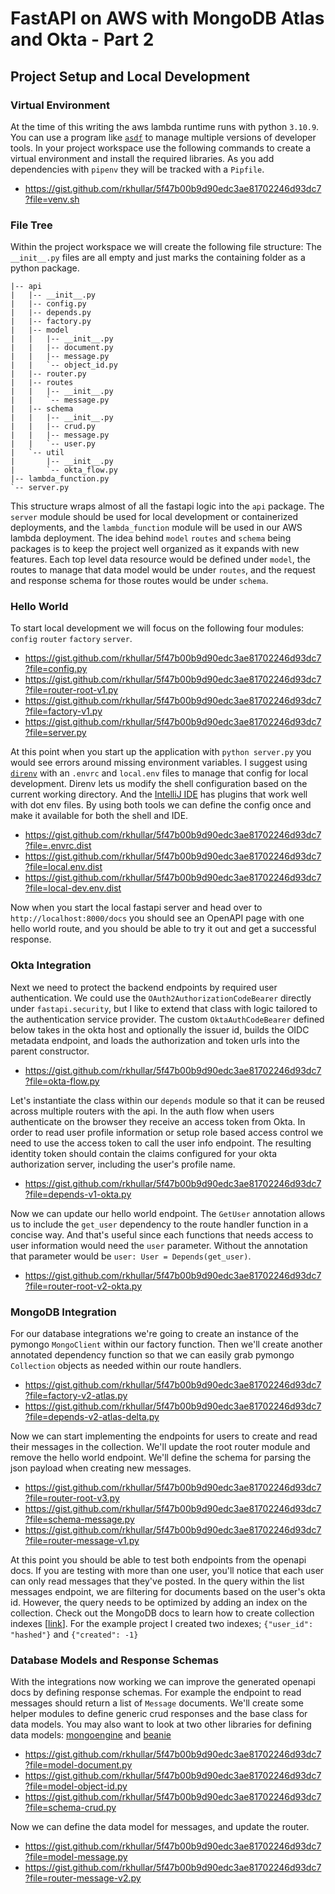 # FastAPI on AWS with MongoDB Atlas and Okta - Part 2
## Project Setup and Local Development

### Virtual Environment
At the time of this writing the aws lambda runtime runs with python `3.10.9`. You can use a program like [`asdf`](https://asdf-vm.com)
to manage multiple versions of developer tools. In your project workspace use the following commands to create a virtual
environment and install the required libraries. As you add dependencies with `pipenv` they will be tracked with a `Pipfile`.

- https://gist.github.com/rkhullar/5f47b00b9d90edc3ae81702246d93dc7?file=venv.sh

### File Tree
Within the project workspace we will create the following file structure: The `__init__.py` files are all empty and just
marks the containing folder as a python package.
```text
|-- api
|   |-- __init__.py
|   |-- config.py
|   |-- depends.py
|   |-- factory.py
|   |-- model
|   |   |-- __init__.py
|   |   |-- document.py
|   |   |-- message.py
|   |   `-- object_id.py
|   |-- router.py
|   |-- routes
|   |   |-- __init__.py
|   |   `-- message.py
|   |-- schema
|   |   |-- __init__.py
|   |   |-- crud.py
|   |   |-- message.py
|   |   `-- user.py
|   `-- util
|       |-- __init__.py
|       `-- okta_flow.py
|-- lambda_function.py
`-- server.py
```

This structure wraps almost of all the fastapi logic into the `api` package. The `server` module should be used for local
development or containerized deployments, and the `lambda_function` module will be used in our AWS lambda deployment. The
idea behind `model` `routes` and `schema` being packages is to keep the project well organized as it expands with new
features. Each top level data resource would be defined under `model`, the routes to manage that data model would be under
`routes`, and the request and response schema for those routes would be under `schema`.

### Hello World

To start local development we will focus on the following four modules: `config` `router` `factory` `server`.

- https://gist.github.com/rkhullar/5f47b00b9d90edc3ae81702246d93dc7?file=config.py
- https://gist.github.com/rkhullar/5f47b00b9d90edc3ae81702246d93dc7?file=router-root-v1.py
- https://gist.github.com/rkhullar/5f47b00b9d90edc3ae81702246d93dc7?file=factory-v1.py
- https://gist.github.com/rkhullar/5f47b00b9d90edc3ae81702246d93dc7?file=server.py

At this point when you start up the application with `python server.py` you would see errors around missing environment
variables. I suggest using [`direnv`](https://direnv.net) with an `.envrc` and `local.env` files to manage that config for
local development. Direnv lets us modify the shell configuration based on the current working directory. And the
[IntelliJ IDE](https://www.jetbrains.com/idea) has plugins that work well with dot env files. By using both tools we can
define the config once and make it available for both the shell and IDE.

- https://gist.github.com/rkhullar/5f47b00b9d90edc3ae81702246d93dc7?file=.envrc.dist
- https://gist.github.com/rkhullar/5f47b00b9d90edc3ae81702246d93dc7?file=local.env.dist
- https://gist.github.com/rkhullar/5f47b00b9d90edc3ae81702246d93dc7?file=local-dev.env.dist

Now when you start the local fastapi server and head over to `http://localhost:8000/docs` you should see an OpenAPI page
with one hello world route, and you should be able to try it out and get a successful response.

### Okta Integration
Next we need to protect the backend endpoints by required user authentication. We could use the `OAuth2AuthorizationCodeBearer`
directly under `fastapi.security`, but I like to extend that class with logic tailored to the authentication service provider.
The custom `OktaAuthCodeBearer` defined below takes in the okta host and optionally the issuer id, builds the OIDC
metadata endpoint, and loads the authorization and token urls into the parent constructor.

- https://gist.github.com/rkhullar/5f47b00b9d90edc3ae81702246d93dc7?file=okta-flow.py

Let's instantiate the class within our `depends` module so that it can be reused across multiple routers with the api.
In the auth flow when users authenticate on the browser they receive an access token from Okta. In order to read user
profile information or setup role based access control we need to use the access token to call the user info endpoint.
The resulting identity token should contain the claims configured for your okta authorization server, including the user's
profile name.

- https://gist.github.com/rkhullar/5f47b00b9d90edc3ae81702246d93dc7?file=depends-v1-okta.py

Now we can update our hello world endpoint. The `GetUser` annotation allows us to include the `get_user` dependency to the
route handler function in a concise way. And that's useful since each functions that needs access to user information would
need the `user` parameter. Without the annotation that parameter would be `user: User = Depends(get_user)`.

- https://gist.github.com/rkhullar/5f47b00b9d90edc3ae81702246d93dc7?file=router-root-v2-okta.py

### MongoDB Integration
For our database integrations we're going to create an instance of the pymongo `MongoClient` within our factory function.
Then we'll create another annotated dependency function so that we can easily grab pymongo `Collection` objects as needed
within our route handlers.

- https://gist.github.com/rkhullar/5f47b00b9d90edc3ae81702246d93dc7?file=factory-v2-atlas.py
- https://gist.github.com/rkhullar/5f47b00b9d90edc3ae81702246d93dc7?file=depends-v2-atlas-delta.py

Now we can start implementing the endpoints for users to create and read their messages in the collection. We'll update the
root router module and remove the hello world endpoint. We'll define the schema for parsing the json payload when creating
new messages.

- https://gist.github.com/rkhullar/5f47b00b9d90edc3ae81702246d93dc7?file=router-root-v3.py
- https://gist.github.com/rkhullar/5f47b00b9d90edc3ae81702246d93dc7?file=schema-message.py
- https://gist.github.com/rkhullar/5f47b00b9d90edc3ae81702246d93dc7?file=router-message-v1.py

At this point you should be able to test both endpoints from the openapi docs. If you are testing with more than one user,
you'll notice that each user can only read messages that they've posted. In the query within the list messages endpoint,
we are filtering for documents based on the user's okta id. However, the query needs to be optimized by adding an index on
the collection. Check out the MongoDB docs to learn how to create collection indexes [[link][atlas-index-docs]]. For the
example project I created two indexes; `{"user_id": "hashed"}` and `{"created": -1}`

### Database Models and Response Schemas
With the integrations now working we can improve the generated openapi docs by defining response schemas. For example the
endpoint to read messages should return a list of `Message` documents. We'll create some helper modules to define generic
crud responses and the base class for data models. You may also want to look at two other libraries for defining data models:
[mongoengine][mongoengine-pypi] and [beanie][beanie-pypi]

- https://gist.github.com/rkhullar/5f47b00b9d90edc3ae81702246d93dc7?file=model-document.py
- https://gist.github.com/rkhullar/5f47b00b9d90edc3ae81702246d93dc7?file=model-object-id.py
- https://gist.github.com/rkhullar/5f47b00b9d90edc3ae81702246d93dc7?file=schema-crud.py

Now we can define the data model for messages, and update the router.

- https://gist.github.com/rkhullar/5f47b00b9d90edc3ae81702246d93dc7?file=model-message.py
- https://gist.github.com/rkhullar/5f47b00b9d90edc3ae81702246d93dc7?file=router-message-v2.py

[atlas-index-docs]: https://www.mongodb.com/docs/atlas/atlas-ui/indexes
[mongoengine-pypi]: https://pypi.org/project/mongoengine
[beanie-pypi]: https://pypi.org/project/beanie
